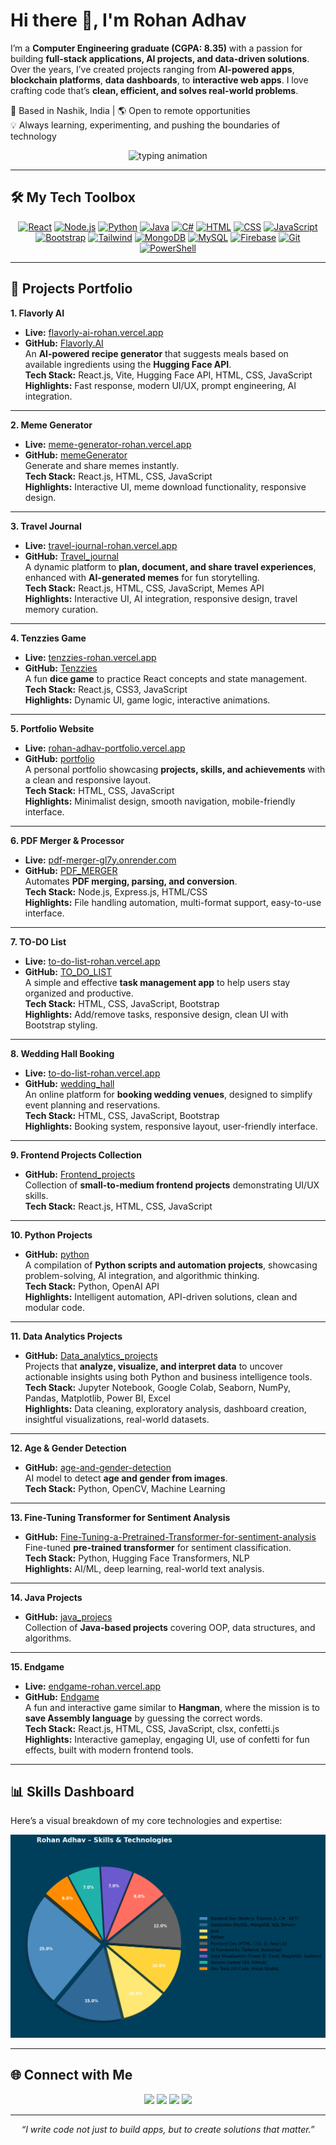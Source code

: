 # Hi there 👋, I'm Rohan Adhav

I’m a **Computer Engineering graduate (CGPA: 8.35)** with a passion for building **full-stack applications, AI projects, and data-driven solutions**.  
Over the years, I’ve created projects ranging from **AI-powered apps**, **blockchain platforms**, **data dashboards**, to **interactive web apps**. I love crafting code that’s **clean, efficient, and solves real-world problems**.

📍 Based in Nashik, India | 🌎 Open to remote opportunities  
💡 Always learning, experimenting, and pushing the boundaries of technology

<p align="center">
<img src="https://readme-typing-svg.herokuapp.com?font=Fira+Code&size=22&duration=3000&pause=1000&color=007bff&center=true&width=600&lines=Turning+ideas+into+real-world+solutions;Building+beautiful+and+scalable+apps;Data-driven+decision+making+with+AI;Always+learning+%26+exploring+new+tech" alt="typing animation"/>
</p>

---

## 🛠 My Tech Toolbox
<p align="center">
<a href="https://github.com/Rohan-Adhav/flavorly.AI.git"><img src="https://skillicons.dev/icons?i=react" alt="React" /></a>
<a href="https://github.com/Rohan-Adhav/PDF_MERGER"><img src="https://skillicons.dev/icons?i=nodejs" alt="Node.js" /></a>
<a href="https://github.com/Rohan-Adhav/python.git"><img src="https://skillicons.dev/icons?i=python" alt="Python" /></a>
<a href="https://github.com/Rohan-Adhav/java_projecs.git"><img src="https://skillicons.dev/icons?i=java" alt="Java" /></a>
<a href="https://github.com/Rohan-Adhav/portfolio.git"><img src="https://skillicons.dev/icons?i=cs" alt="C#" /></a>
<a href="https://github.com/Rohan-Adhav/Frontend_projects.git"><img src="https://skillicons.dev/icons?i=html" alt="HTML" /></a>
<a href="https://github.com/Rohan-Adhav/Frontend_projects.git"><img src="https://skillicons.dev/icons?i=css" alt="CSS" /></a>
<a href="https://github.com/Rohan-Adhav/portfolio.git"><img src="https://skillicons.dev/icons?i=js" alt="JavaScript" /></a>
<a href="https://github.com/Rohan-Adhav/PDF_MERGER"><img src="https://skillicons.dev/icons?i=bootstrap" alt="Bootstrap" /></a>
<a href="https://github.com/Rohan-Adhav/Frontend_projects.git"><img src="https://skillicons.dev/icons?i=tailwind" alt="Tailwind" /></a>
<a href="https://github.com/Rohan-Adhav/CrowdFunding-Blockchain.git"><img src="https://skillicons.dev/icons?i=mongodb" alt="MongoDB" /></a>
<a href="https://github.com/Rohan-Adhav/Data_analytics_projects.git"><img src="https://skillicons.dev/icons?i=mysql" alt="MySQL" /></a>
<a href="https://github.com/Rohan-Adhav/portfolio.git"><img src="https://skillicons.dev/icons?i=firebase" alt="Firebase" /></a>
<a href="https://github.com/Rohan-Adhav/portfolio.git"><img src="https://skillicons.dev/icons?i=git" alt="Git" /></a>
<a href="https://github.com/Rohan-Adhav/java_projecs.git"><img src="https://skillicons.dev/icons?i=powershell" alt="PowerShell" /></a>
</p>

---

## 🚀 Projects Portfolio

**1. Flavorly AI**  
- **Live:** [flavorly-ai-rohan.vercel.app](https://flavorly-ai-rohan.vercel.app/)  
- **GitHub:** [Flavorly.AI](https://github.com/Rohan-Adhav/flavorly.AI.git)  
An **AI-powered recipe generator** that suggests meals based on available ingredients using the **Hugging Face API**.  
**Tech Stack:** React.js, Vite, Hugging Face API, HTML, CSS, JavaScript  
**Highlights:** Fast response, modern UI/UX, prompt engineering, AI integration.

---

**2. Meme Generator**  
- **Live:** [meme-generator-rohan.vercel.app](https://meme-generator-rohan.vercel.app/)  
- **GitHub:** [memeGenerator](https://github.com/Rohan-Adhav/memeGenerator.git)  
Generate and share memes instantly.  
**Tech Stack:** React.js, HTML, CSS, JavaScript  
**Highlights:** Interactive UI, meme download functionality, responsive design.

---

**3. Travel Journal**  
- **Live:** [travel-journal-rohan.vercel.app](https://travel-journal-rohan.vercel.app/)  
- **GitHub:** [Travel_journal](https://github.com/Rohan-Adhav/Travel_journal.git)  
A dynamic platform to **plan, document, and share travel experiences**, enhanced with **AI-generated memes** for fun storytelling.  
**Tech Stack:** React.js, HTML, CSS, JavaScript, Memes API  
**Highlights:** Interactive UI, AI integration, responsive design, travel memory curation.


---

**4. Tenzzies Game**  
- **Live:** [tenzzies-rohan.vercel.app](https://tenzzies-rohan.vercel.app/)  
- **GitHub:** [Tenzzies](https://github.com/Rohan-Adhav/Tenzzies.git)  
A fun **dice game** to practice React concepts and state management.  
**Tech Stack:** React.js, CSS3, JavaScript  
**Highlights:** Dynamic UI, game logic, interactive animations.

---

**5. Portfolio Website**  
- **Live:** [rohan-adhav-portfolio.vercel.app](https://rohan-adhav-portfolio.vercel.app/)  
- **GitHub:** [portfolio](https://github.com/Rohan-Adhav/portfolio.git)  
A personal portfolio showcasing **projects, skills, and achievements** with a clean and responsive layout.  
**Tech Stack:** HTML, CSS, JavaScript  
**Highlights:** Minimalist design, smooth navigation, mobile-friendly interface.


---

**6. PDF Merger & Processor**  
- **Live:** [pdf-merger-gl7y.onrender.com](https://pdf-merger-gl7y.onrender.com/)  
- **GitHub:** [PDF_MERGER](https://github.com/Rohan-Adhav/PDF_MERGER)  
Automates **PDF merging, parsing, and conversion**.  
**Tech Stack:** Node.js, Express.js, HTML/CSS  
**Highlights:** File handling automation, multi-format support, easy-to-use interface.

---

**7. TO-DO List**  
- **Live:** [to-do-list-rohan.vercel.app](https://to-do-list-rohan.vercel.app/)  
- **GitHub:** [TO_DO_LIST](https://github.com/Rohan-Adhav/TO_DO_LIST.git)  
A simple and effective **task management app** to help users stay organized and productive.  
**Tech Stack:** HTML, CSS, JavaScript, Bootstrap  
**Highlights:** Add/remove tasks, responsive design, clean UI with Bootstrap styling.


---

**8. Wedding Hall Booking**  
- **Live:** [to-do-list-rohan.vercel.app](https://to-do-list-rohan.vercel.app/)  
- **GitHub:** [wedding_hall](https://github.com/Rohan-Adhav/wedding_hall.git)  
An online platform for **booking wedding venues**, designed to simplify event planning and reservations.  
**Tech Stack:** HTML, CSS, JavaScript, Bootstrap  
**Highlights:** Booking system, responsive layout, user-friendly interface.


---

**9. Frontend Projects Collection**  
- **GitHub:** [Frontend_projects](https://github.com/Rohan-Adhav/Frontend_projects.git)  
Collection of **small-to-medium frontend projects** demonstrating UI/UX skills.  
**Tech Stack:** React.js, HTML, CSS, JavaScript

---

**10. Python Projects**  
- **GitHub:** [python](https://github.com/Rohan-Adhav/python.git)  
A compilation of **Python scripts and automation projects**, showcasing problem-solving, AI integration, and algorithmic thinking.  
**Tech Stack:** Python, OpenAI API  
**Highlights:** Intelligent automation, API-driven solutions, clean and modular code.


---

**11. Data Analytics Projects**  
- **GitHub:** [Data_analytics_projects](https://github.com/Rohan-Adhav/Data_analytics_projects.git)  
Projects that **analyze, visualize, and interpret data** to uncover actionable insights using both Python and business intelligence tools.  
**Tech Stack:** Jupyter Notebook, Google Colab, Seaborn, NumPy, Pandas, Matplotlib, Power BI, Excel  
**Highlights:** Data cleaning, exploratory analysis, dashboard creation, insightful visualizations, real-world datasets.


---

**12. Age & Gender Detection**  
- **GitHub:** [age-and-gender-detection](https://github.com/Rohan-Adhav/age-and-gender-detection.git)  
AI model to detect **age and gender from images**.  
**Tech Stack:** Python, OpenCV, Machine Learning

---

**13. Fine-Tuning Transformer for Sentiment Analysis**  
- **GitHub:** [Fine-Tuning-a-Pretrained-Transformer-for-sentiment-analysis](https://github.com/Rohan-Adhav/Fine-Tuning-a-Pretrained-Transformer-for-sentiment-analysis.git)  
Fine-tuned **pre-trained transformer** for sentiment classification.  
**Tech Stack:** Python, Hugging Face Transformers, NLP  
**Highlights:** AI/ML, deep learning, real-world text analysis.

---

**14. Java Projects**  
- **GitHub:** [java_projecs](https://github.com/Rohan-Adhav/java_projecs.git)  
Collection of **Java-based projects** covering OOP, data structures, and algorithms.  

---

**15. Endgame**  
- **Live:** [endgame-rohan.vercel.app](https://endgame-rohan.vercel.app/)  
- **GitHub:** [Endgame](https://github.com/Rohan-Adhav/Endgame.git)  
A fun and interactive game similar to **Hangman**, where the mission is to **save Assembly language** by guessing the correct words.  
**Tech Stack:** React.js, HTML, CSS, JavaScript, clsx, confetti.js  
**Highlights:** Interactive gameplay, engaging UI, use of confetti for fun effects, built with modern frontend tools.

---

## 📊 Skills Dashboard

Here’s a visual breakdown of my core technologies and expertise:

<p align="center">
  <img src="./pie-chart.png" alt="Skills Pie Chart" width="700"/>
</p>



---

## 🌐 Connect with Me
<p align="center">
<a href="https://www.linkedin.com/in/rohan-adhav-s15111115"><img src="https://skillicons.dev/icons?i=linkedin" /></a>
<a href="https://mail.google.com/mail/?view=cm&to=rohanadhav78@gmail.com"><img src="https://skillicons.dev/icons?i=gmail" /></a>
<a href="https://github.com/Rohan-Adhav"><img src="https://skillicons.dev/icons?i=github" /></a>
<a href="https://rohan-adhav-portfolio.vercel.app/"><img src="https://skillicons.dev/icons?i=vercel" /></a>
</p>

---

<p align="center">
<i>“I write code not just to build apps, but to create solutions that matter.”</i>
</p>
